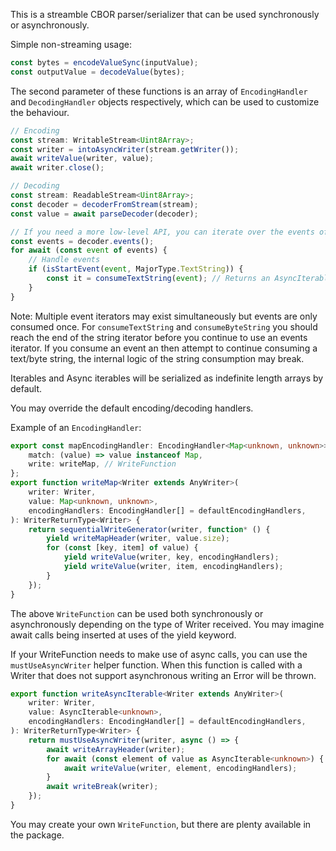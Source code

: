 This is a streamble CBOR parser/serializer that can be used synchronously or
asynchronously.

Simple non-streaming usage:

```ts
const bytes = encodeValueSync(inputValue);
const outputValue = decodeValue(bytes);
```

The second parameter of these functions is an array of `EncodingHandler` and
`DecodingHandler` objects respectively, which can be used to customize the
behaviour.

```ts
// Encoding
const stream: WritableStream<Uint8Array>;
const writer = intoAsyncWriter(stream.getWriter());
await writeValue(writer, value);
await writer.close();

// Decoding
const stream: ReadableStream<Uint8Array>;
const decoder = decoderFromStream(stream);
const value = await parseDecoder(decoder);

// If you need a more low-level API, you can iterate over the events of the decoder object.
const events = decoder.events();
for await (const event of events) {
	// Handle events
	if (isStartEvent(event, MajorType.TextString)) {
		const it = consumeTextString(event); // Returns an AsyncIterableIterator<string> or IterableIterator<string>
	}
}
```

Note: Multiple event iterators may exist simultaneously but events are only consumed once.
For `consumeTextString` and `consumeByteString` you should reach the end of the string iterator before you continue to use an events iterator.
If you consume an event an then attempt to continue consuming a text/byte string, the internal logic of the string consumption may break.

Iterables and Async iterables will be serialized as indefinite length arrays by
default.

You may override the default encoding/decoding handlers.

Example of an `EncodingHandler`:

```ts
export const mapEncodingHandler: EncodingHandler<Map<unknown, unknown>> = {
	match: (value) => value instanceof Map,
	write: writeMap, // WriteFunction
};
export function writeMap<Writer extends AnyWriter>(
	writer: Writer,
	value: Map<unknown, unknown>,
	encodingHandlers: EncodingHandler[] = defaultEncodingHandlers,
): WriterReturnType<Writer> {
	return sequentialWriteGenerator(writer, function* () {
		yield writeMapHeader(writer, value.size);
		for (const [key, item] of value) {
			yield writeValue(writer, key, encodingHandlers);
			yield writeValue(writer, item, encodingHandlers);
		}
	});
}
```

The above `WriteFunction` can be used both synchronously or asynchronously
depending on the type of Writer received. You may imagine await calls being
inserted at uses of the yield keyword.

If your WriteFunction needs to make use of async calls, you can use the
`mustUseAsyncWriter` helper function. When this function is called with a Writer
that does not support asynchronous writing an Error will be thrown.

```ts
export function writeAsyncIterable<Writer extends AnyWriter>(
	writer: Writer,
	value: AsyncIterable<unknown>,
	encodingHandlers: EncodingHandler[] = defaultEncodingHandlers,
): WriterReturnType<Writer> {
	return mustUseAsyncWriter(writer, async () => {
		await writeArrayHeader(writer);
		for await (const element of value as AsyncIterable<unknown>) {
			await writeValue(writer, element, encodingHandlers);
		}
		await writeBreak(writer);
	});
}
```

You may create your own `WriteFunction`, but there are plenty available in the
package.

